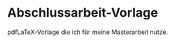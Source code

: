 Abschlussarbeit-Vorlage
=======================

pdfLaTeX-Vorlage die ich für meine Masterarbeit nutze.
